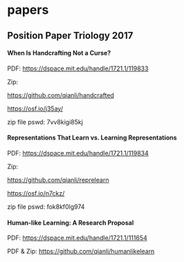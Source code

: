 # papers

## Position Paper Triology 2017

#### When Is Handcrafting Not a Curse?

PDF: https://dspace.mit.edu/handle/1721.1/119833

Zip:

https://github.com/qianli/handcrafted

https://osf.io/j35ay/

zip file pswd: 7vv8kigi85kj

#### Representations That Learn vs. Learning Representations

PDF:
https://dspace.mit.edu/handle/1721.1/119834

Zip:

https://github.com/qianli/reprelearn

https://osf.io/n7ckz/

zip file pswd: fok8kf0lg974


#### Human-like Learning: A Research Proposal

PDF: https://dspace.mit.edu/handle/1721.1/111654

PDF & Zip:
https://github.com/qianli/humanlikelearn

